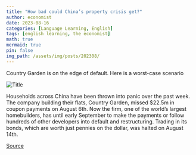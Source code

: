 ```yaml
---
title: "How bad could China’s property crisis get?"
author: economist
date: 2023-08-16
categories: [Language Learning, English]
tags: [english learning, the economist]
math: true
mermaid: true
pin: false
img_path: /assets/img/posts/202308/
---
```


Country Garden is on the edge of default. Here is a worst-case scenario

![Title](20230819_FNP001.avif)

Households across China have been thrown into panic over the past week. The company building their flats, Country Garden, missed $22.5m in coupon payments on August 6th. Now the firm, one of the world’s largest homebuilders, has until early September to make the payments or follow hundreds of other developers into default and restructuring. Trading in its bonds, which are worth just pennies on the dollar, was halted on August 14th.



[Source](https://www.economist.com/finance-and-economics/2023/08/16/how-bad-could-chinas-property-crisis-get)